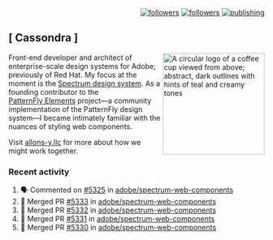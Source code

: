 <p align="right"><a rel="me" href="https://front-end.social/@castastrophe">
    <img alt="followers" title="Follow me on Mastodon" src="https://img.shields.io/mastodon/follow/109297102751309835?domain=https%3A%2F%2Ffront-end.social&label=Follow&logo=mastodon&logoColor=white&style=for-the-badge&labelColor=008080&color=006969"/></a>
  <a href="https://codepen.io/castastrophe/">
    <img alt="followers" title="Follow me on CodePen" src="https://img.shields.io/badge/23-1?color=640464&labelColor=7c007c&style=for-the-badge&logo=codepen&label=Follow"/></a>
<a href="https://castastrophe.medium.com/">
    <img alt="publishing" title="View articles on Medium" src="https://img.shields.io/badge/107-1?color=666&labelColor=444&label=subscribe&logo=medium&logoColor=white&style=for-the-badge"/></a>
</p>

## [&nbsp;Cassondra&nbsp;]

<img align="right" src="https://github-production-user-asset-6210df.s3.amazonaws.com/1840295/253016758-ba468774-1cd3-42c2-8f43-947b5eeb5edf.png" height="200" alt="A circular logo of a coffee cup viewed from above; abstract, dark outlines with hints of teal and creamy tones">

Front-end developer and architect of enterprise-scale design systems for Adobe; previously of Red Hat. My focus at the moment is the [Spectrum design system](https://github.com/adobe/spectrum-css). As a founding contributor to the [PatternFly&nbsp;Elements](https://github.com/patternfly/patternfly-elements) project&mdash;a community implementation of the PatternFly design system&mdash;I became intimately familiar with the nuances of styling web components.

Visit [allons-y.llc](http://allons-y.llc/) for more about how we might work together.

### Recent activity

<!--START_SECTION:activity-->
1. 🗣 Commented on [#5325](https://github.com/adobe/spectrum-web-components/pull/5325#issuecomment-2779279509) in [adobe/spectrum-web-components](https://github.com/adobe/spectrum-web-components)
2. 🎉 Merged PR [#5333](https://github.com/adobe/spectrum-web-components/pull/5333) in [adobe/spectrum-web-components](https://github.com/adobe/spectrum-web-components)
3. 🎉 Merged PR [#5332](https://github.com/adobe/spectrum-web-components/pull/5332) in [adobe/spectrum-web-components](https://github.com/adobe/spectrum-web-components)
4. 🎉 Merged PR [#5331](https://github.com/adobe/spectrum-web-components/pull/5331) in [adobe/spectrum-web-components](https://github.com/adobe/spectrum-web-components)
5. 🎉 Merged PR [#5330](https://github.com/adobe/spectrum-web-components/pull/5330) in [adobe/spectrum-web-components](https://github.com/adobe/spectrum-web-components)
<!--END_SECTION:activity-->

